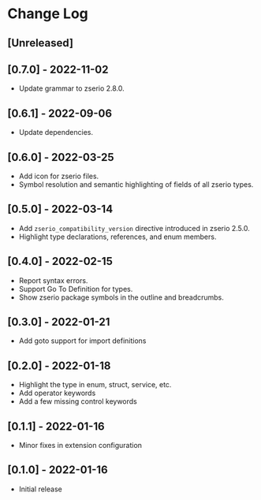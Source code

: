 # Change Log

## [Unreleased]

## [0.7.0] - 2022-11-02

- Update grammar to zserio 2.8.0.

## [0.6.1] - 2022-09-06

- Update dependencies.

## [0.6.0] - 2022-03-25

- Add icon for zserio files.
- Symbol resolution and semantic highlighting of fields of all zserio types.

## [0.5.0] - 2022-03-14

- Add `zserio_compatibility_version` directive introduced in zserio 2.5.0.
- Highlight type declarations, references, and enum members.

## [0.4.0] - 2022-02-15

- Report syntax errors.
- Support Go To Definition for types.
- Show zserio package symbols in the outline and breadcrumbs.

## [0.3.0] - 2022-01-21

- Add goto support for import definitions

## [0.2.0] - 2022-01-18

- Highlight the type in enum, struct, service, etc.
- Add operator keywords
- Add a few missing control keywords

## [0.1.1] - 2022-01-16

- Minor fixes in extension configuration

## [0.1.0] - 2022-01-16

- Initial release
